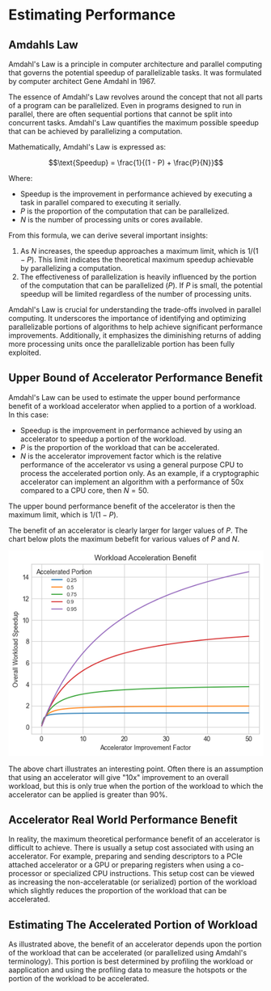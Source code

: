 # Estimating Performance

## Amdahls Law

Amdahl's Law is a principle in computer architecture and parallel computing that
governs the potential speedup of parallelizable tasks. It was formulated by
computer architect Gene Amdahl in 1967.

The essence of Amdahl's Law revolves around the concept that not all parts of a
program can be parallelized. Even in programs designed to run in parallel, there
are often sequential portions that cannot be split into concurrent tasks.
Amdahl's Law quantifies the maximum possible speedup that can be achieved by
parallelizing a computation.

Mathematically, Amdahl's Law is expressed as:

$$\text{Speedup} = \frac{1}{(1 - P) + \frac{P}{N}}$$

Where:

- $\text{Speedup}$ is the improvement in performance achieved by executing a
  task in parallel compared to executing it serially.
- $P$ is the proportion of the computation that can be parallelized.
- $N$ is the number of processing units or cores available.

From this formula, we can derive several important insights:

1. As $N$ increases, the speedup approaches a maximum limit, which is $1/(1 -
   P)$. This limit indicates the theoretical maximum speedup achievable by
   parallelizing a computation.
2. The effectiveness of parallelization is heavily influenced by the portion of
   the computation that can be parallelized ($P$). If $P$ is small, the
   potential speedup will be limited regardless of the number of processing
   units.

Amdahl's Law is crucial for understanding the trade-offs involved in parallel
computing. It underscores the importance of identifying and optimizing
parallelizable portions of algorithms to help achieve significant performance
improvements. Additionally, it emphasizes the diminishing returns of adding more
processing units once the parallelizable portion has been fully exploited.

## Upper Bound of Accelerator Performance Benefit

Amdahl's Law can be used to estimate the upper bound performance benefit of a
workload accelerator when applied to a portion of a workload. In this case:

- $\text{Speedup}$ is the improvement in performance achieved by using an
  accelerator to speedup a portion of the workload.
- $P$ is the proportion of the workload that can be accelerated.
- $N$ is the accelerator improvement factor which is the relative performance of
  the accelerator vs using a general purpose CPU to process the accelerated
  portion only. As an example, if a cryptographic accelerator can implement an
  algorithm with a performance of 50x compared to a CPU core, then $N=50$.

The upper bound performance benefit of the accelerator is then the maximum
limit, which is $1/(1-P)$.

The benefit of an accelerator is clearly larger for larger values of $P$. The
chart below plots the maximum bebefit for various values of $P$ and $N$.

![Upper Bound of Accelerator Benefit](./assets/amdahl-upper-bound.png)

The above chart illustrates an interesting point. Often there is an assumption
that using an accelerator will give "10x" improvement to an overall workload,
but this is only true when the portion of the workload to which the accelerator
can be applied is greater than 90%.

## Accelerator Real World Performance Benefit

In reality, the maximum theoretical performance benefit of an accelerator is
difficult to achieve. There is usually a setup cost associated with using an
accelerator. For example, preparing and sending descriptors to a PCIe attached
accelerator or a GPU or preparing registers when using a co-processor or
specialized CPU instructions. This setup cost can be viewed as increasing the
non-acceleratable (or serialized) portion of the workload which slightly reduces
the proportion of the workload that can be accelerated.

## Estimating The Accelerated Portion of Workload

As illustrated above, the benefit of an accelerator depends upon the portion of
the workload that can be accelerated (or parallelized using Amdahl's
terminology). This portion is best determined by profiling the workload or
aapplication and using the profiling data to measure the hotspots or the portion
of the workload to be accelerated.
